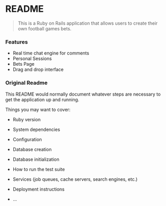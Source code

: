 # README

> This is a Ruby on Rails application that allows users to create their own football games bets.

### Features

- Real time chat engine for comments
- Personal Sessions
- Bets Page
- Drag and drop interface

### Original Readme

This README would normally document whatever steps are necessary to get the
application up and running.

Things you may want to cover:

* Ruby version

* System dependencies

* Configuration

* Database creation

* Database initialization

* How to run the test suite

* Services (job queues, cache servers, search engines, etc.)

* Deployment instructions

* ...
